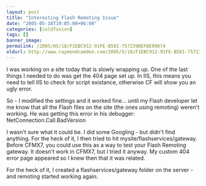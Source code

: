 ```yaml
---
layout: post
title: "Interesting Flash Remoting Issue"
date: "2005-05-18T19:05:00+06:00"
categories: [coldfusion]
tags: []
banner_image: 
permalink: /2005/05/18/F1EBC912-91FE-B581-757239DEFBE09674
oldurl: http://www.raymondcamden.com/2005/5/18/F1EBC912-91FE-B581-757239DEFBE09674
---
```


I was working on a site today that is slowly wrapping up. One of the last things I needed to do was get the 404 page set up. In IIS, this means you need to tell IIS to check for script existance, otherwise CF will show you an ugly error. 

So - I modified the settings and it worked fine... until my Flash developer let me know that all the Flash files on the site (the ones using remoting) weren't working. He was getting this error in his debugger: NetConnection.Call.BadVersion

I wasn't sure what it could be. I did some Googling - but didn't find anything. For the heck of it, I then tried to hit mysite/flashservices/gateway. Before CFMX7, you could use this as a way to test your Flash Remoting gateway. It doesn't work in CFMX7, but I tried it anyway. My custom 404 error page appeared so I knew then that it was related.

For the heck of it, I created a flashservices/gateway folder on the server - and remoting started working again.